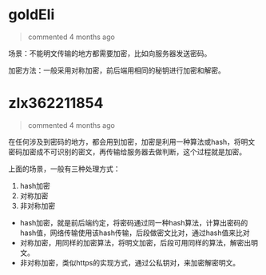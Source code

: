 
# goldEli 
 > commented 4 months ago 

场景：不能明文传输的地方都需要加密，比如向服务器发送密码。

加密方法：一般采用对称加密，前后端用相同的秘钥进行加密和解密。
# zlx362211854 
 > commented 4 months ago 

在任何涉及到密码的地方，都会用到加密，加密是利用一种算法或hash，将明文密码加密成不可识别的密文，再传输给服务器去做判断，这个过程就是加密。

上面的场景，一般有三种处理方式：
1. hash加密
2. 对称加密
3. 非对称加密

* hash加密，就是前后端约定，将密码通过同一种hash算法，计算出密码的hash值，网络传输使用该hash传输，后段做密文比对，通过hash值来比对
* 对称加密，用同样的加密算法，将明文加密，后段可用同样的算法，解密出明文。
* 非对称加密，类似https的实现方式，通过公私钥对，来加密解密明文。